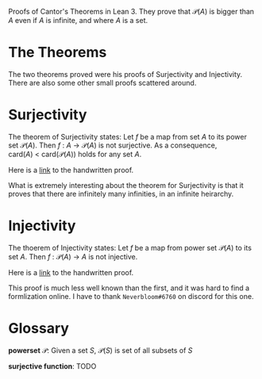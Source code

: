 Proofs of Cantor's Theorems in Lean 3. They prove that $\mathcal{P}(A)$ is bigger than $A$ even if $A$ is infinite, and where $A$ is a set.

# The Theorems

The two theorems proved were his proofs of Surjectivity and Injectivity. There are also some other small proofs scattered around.

# Surjectivity

The theorem of Surjectivity states:
  Let $f$ be a map from set $A$ to its power set $\mathcal{P}(A)$. Then $f ~ : ~ A ~ \rightarrow ~ \mathcal{P}(A)$ is not surjective. As a consequence, $\text{card}(A) ~ < ~ \text{card}(\mathcal{P}(A))$ holds for any set $A$.
  
Here is a [link](https://github.com/crabbo-rave/cantor/blob/6be022bb14e1de9345e8efc404bf6b72dcdb3a8f/src/cantor_surjective.lean#L7) to the handwritten proof.

What is extremely interesting about the theorem for Surjectivity is that it proves that there are infinitely many infinities, in an infinite heirarchy. 

# Injectivity

The thoerem of Injectivity states:
  Let $f$ be a map from power set $\mathcal{P}(A)$ to its set $A$. Then $f ~ : ~ \mathcal{P}(A) ~ \rightarrow ~ A$ is not injective. 
  
Here is a [link](https://github.com/crabbo-rave/cantor/blob/6be022bb14e1de9345e8efc404bf6b72dcdb3a8f/src/cantor_injective.lean#L6) to the handwritten proof.

This proof is much less well known than the first, and it was hard to find a formlization online. I have to thank `Neverbloom#6760` on discord for this one.

# Glossary

**powerset** $\mathcal{P}$: Given a set $S$, $\mathcal{P}(S)$ is set of all subsets of $S$ 

**surjective function**: TODO
